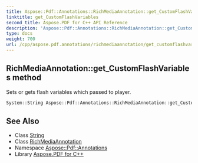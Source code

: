 ```yaml
---
title: Aspose::Pdf::Annotations::RichMediaAnnotation::get_CustomFlashVariables method
linktitle: get_CustomFlashVariables
second_title: Aspose.PDF for C++ API Reference
description: 'Aspose::Pdf::Annotations::RichMediaAnnotation::get_CustomFlashVariables method. Sets or gets flash variables which passed to player in C++.'
type: docs
weight: 700
url: /cpp/aspose.pdf.annotations/richmediaannotation/get_customflashvariables/
---
```

## RichMediaAnnotation::get_CustomFlashVariables method


Sets or gets flash variables which passed to player.

```cpp
System::String Aspose::Pdf::Annotations::RichMediaAnnotation::get_CustomFlashVariables() const
```

## See Also

* Class [String](../../../system/string/)
* Class [RichMediaAnnotation](../)
* Namespace [Aspose::Pdf::Annotations](../../)
* Library [Aspose.PDF for C++](../../../)

